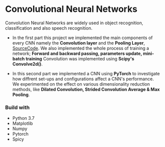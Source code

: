 # Convolutional Neural Networks

Convolution Neural Networks are widely used in object recognition, classification and also speech recognition.
* In the first part this project we implemented the main components of every CNN namely the 
**Convolution layer** and the **Pooling Layer**,  [SourceCode](https://github.com/Stamatios-Korres/Convolutional-Neural-Networks/tree/master/mlp). We also implemented the whole process of training a network; **Forward and backward passing, parameters update, mini-batch training** Convolution was implemented using **Scipy's Convolve2d()**. 

* In this second part we implemented a CNN using **PyTorch** to investigate how diffrent
set-ups and configurations affect a CNN's performance. We experimented on the effect on various dimensionality reduction methods, like **Dilated Convolution, Strided Convolution Average & Max Pooling**.

### Build with

* Python 3.7
* Matplotlib
* Numpy
* Pytorch
* Spicy

